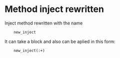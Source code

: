 Method inject rewritten
=======================

Inject method rewritten with the name 

		new_inject

It can take a block and also can be aplied in this form:

		new_inject(:+)